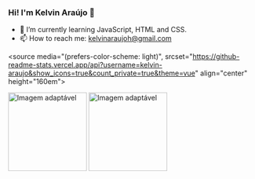 ### Hi! I'm Kelvin Araújo 👋
- 🌱 I’m currently learning JavaScript, HTML and CSS.
- 📫 How to reach me: kelvinaraujoh@gmail.com

<picture>
  <source media="(prefers-color-scheme: dark)" srcset="https://github-readme-stats.vercel.app/api?username=kelvin-araujo&show_icons=true&count_private=true&theme=vue-dark"  align="center" height="160em">
  
  <source media="(prefers-color-scheme: light)", srcset="https://github-readme-stats.vercel.app/api?username=kelvin-araujo&show_icons=true&count_private=true&theme=vue" align="center" height="160em">
 
  <img src="https://github-readme-stats.vercel.app/api?username=kelvin-araujo&show_icons=true&count_private=true&theme=vue-dark" alt="Imagem adaptável"  align="center" height="160em">
</picture>

<picture>
  <source media="(prefers-color-scheme: dark)" srcset="https://github-readme-stats.vercel.app/api/top-langs/?username=kelvin-araujo&layout=compact&theme=vue-dark)](https://github.com/anuraghazra/github-readme-stats" align="center" height="160em">
  
  <source media="(prefers-color-scheme: light)" srcset="https://github-readme-stats.vercel.app/api/top-langs/?username=kelvin-araujo&layout=compact&theme=vue)](https://github.com/anuraghazra/github-readme-stats" align="center" height="160em">
  
  <img src= "https://github-readme-stats.vercel.app/api/top-langs/?username=kelvin-araujo&layout=compact&theme=vue-dark)](https://github.com/anuraghazra/github-readme-stats" alt="Imagem adaptável" align="center" height="160em">
  
</picture>
